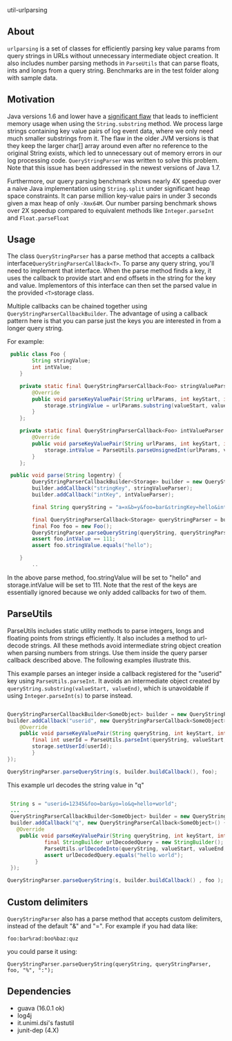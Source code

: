util-urlparsing

## About

`urlparsing` is a set of classes for efficiently parsing key value params from query strings in URLs without unnecessary intermediate object creation. It also includes number parsing methods in `ParseUtils` that can parse floats, ints and longs from a query string. Benchmarks are in the test folder along with sample data.

## Motivation

Java versions 1.6 and lower have a [significant flaw](http://stackoverflow.com/questions/1281549/memory-leak-traps-in-the-java-standard-api/1281569#1281569) that leads to inefficient memory usage when using the `String.substring` method. We process large strings containing key value pairs of log event data, where we only need much smaller substrings from it. The flaw in the older JVM versions is that they keep the larger char[] array around even after no reference to the original String exists, which led to unnecessary out of memory errors in our log processing code. `QueryStringParser` was written to solve this problem.
Note that this issue has been addressed in the newest versions of Java 1.7.

Furthermore, our query parsing benchmark shows nearly 4X speedup over a naive Java implementation using `String.split` under significant heap space constraints. It can parse million key-value pairs in under 3 seconds given a max heap of only `-Xmx64M`. Our number parsing benchmark shows over 2X speedup compared to equivalent methods like `Integer.parseInt` and `Float.parseFloat`

## Usage

The class `QueryStringParser` has a parse method that accepts a callback interface`QueryStringParserCallBack<T>`. To parse any query string, you'll need to implement that interface. When the parse method finds a key, it uses the callback to provide start and end offsets in the string for the key and value.  Implementors of this interface can then set the parsed value in the provided `<T>`storage class.

Multiple callbacks can be chained together using `QueryStringParserCallbackBuilder`. The advantage of using a callback pattern here is that you can parse just the keys you are interested in from a longer query string.

For example:

```java
 public class Foo {
        String stringValue;
        int intValue;
    }

    private static final QueryStringParserCallback<Foo> stringValueParser = new QueryStringParserCallback<Foo>() {
        @Override
        public void parseKeyValuePair(String urlParams, int keyStart, int keyEnd, int valueStart, int valueEnd, Foo storage) {
            storage.stringValue = urlParams.substring(valueStart, valueEnd);
        }
    };

    private static final QueryStringParserCallback<Foo> intValueParser = new QueryStringParserCallback<Foo>() {
        @Override
        public void parseKeyValuePair(String urlParams, int keyStart, int keyEnd, int valueStart, int valueEnd, Foo storage) {
            storage.intValue = ParseUtils.parseUnsignedInt(urlParams, valueStart, valueEnd);
        }
    };

 public void parse(String logentry) {
        QueryStringParserCallbackBuilder<Storage> builder = new QueryStringParserCallbackBuilder<Foo>();
        builder.addCallback("stringKey", stringValueParser);
        builder.addCallback("intKey", intValueParser);

        final String queryString = "a=x&b=y&foo=bar&stringKey=hello&intKey=111&foobar=1";

        final QueryStringParserCallback<Storage> queryStringParser = builder.buildCallback();
        final Foo foo = new Foo();
        QueryStringParser.parseQueryString(queryString, queryStringParser, foo);
        assert foo.intValue == 111;
        assert foo.stringValue.equals("hello");

    }
        ..
```

In the above parse method, foo.stringValue will be set to "hello" and storage.intValue will be set to 111. Note that the rest of the keys are essentially ignored because we only added callbacks for two of them.

## ParseUtils
ParseUtils includes static utility methods to parse integers, longs and floating points from strings efficiently. It also includes a method to url-decode strings. All these methods avoid intermediate string object creation when parsing numbers from strings. Use them inside the query parser callback described above. The following examples illustrate this.

This example parses an integer inside a callback registered for the "userid" key using `ParseUtils.parseInt`.  It avoids an intermediate object created by `queryString.substring(valueStart, valueEnd)`, which is unavoidable if using `Integer.parseInt(s)` to parse instead.

```java

QueryStringParserCallbackBuilder<SomeObject> builder = new QueryStringParserCallbackBuilder<SomeObject>();
builder.addCallback("userid", new QueryStringParserCallback<SomeObject>() {
    @Override
    public void parseKeyValuePair(String queryString, int keyStart, int keyEnd, int valueStart, int valueEnd, SomeObject storage) {
        final int userId = ParseUtils.parseInt(queryString, valueStart, valueEnd);
        storage.setUserId(userId);
        }
});

QueryStringParser.parseQueryString(s, builder.buildCallback(), foo);

```


This example url decodes the string value in "q"

```java

 String s = "userid=12345&foo=bar&yo=lo&q=hello+world";
 ...
 QueryStringParserCallbackBuilder<SomeObject> builder = new QueryStringParserCallbackBuilder<SomeObject>();
 builder.addCallback("q", new QueryStringParserCallback<SomeObject>() {
   @Override
    public void parseKeyValuePair(String queryString, int keyStart, int keyEnd, int valueStart, int valueEnd, SomeObject storage) {
            final StringBuilder urlDecodedQuery = new StringBuilder();
            ParseUtils.urlDecodeInto(queryString, valueStart, valueEnd, urlDecodedQuery );
            assert urlDecodedQuery.equals("hello world");
         }
 });

QueryStringParser.parseQueryString(s, builder.buildCallback() , foo );

```

## Custom delimiters
`QueryStringParser` also has a parse method that accepts custom delimiters, instead of the default "&" and "=". For example if you had data like:

```
foo:bar%rad:boo%baz:quz
```
you could parse it using:
```
QueryStringParser.parseQueryString(queryString, queryStringParser, foo, "%", ":");
```
## Dependencies

- guava (16.0.1 ok)
- log4j
- it.unimi.dsi's fastutil
- junit-dep (4.X)
